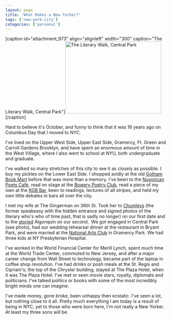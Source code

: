 ```yaml
---
layout: page
title: 'What Makes a New Yorker?'
tags: ['new-york-city']
categories: ['personal']
---
```

[caption id="attachment_973" align="alignleft" width="300" caption="The Literary Walk, Central Park"]<a href="literary_walk_central_park_lg.jpg"><img class="size-medium wp-image-973" src="literary_walk_central_park_lg-300x226.jpg" alt="The Literary Walk, Central Park" width="300" height="226" /></a>[/caption]

Hard to believe it's October, and funny to think that it was 16 years ago on Columbus Day that I moved to NYC.

I've lived on the Upper West Side, Upper East Side, Gramercy, Ft. Green and Carroll Gardens Brooklyn, and have spent an enormous amount of time in the West Village, where I also went to school at NYU, both undergraduate and graduate.

I've walked so many stretches of this city to see it as closely as possible. I buy my pickles on the Lower East Side. I shopped avidly at the old <a href="http://en.wikipedia.org/wiki/Gotham_Book_Mart">Gotham Book Mart</a> before that was more than a memory. I've been to the <a href="http://en.wikipedia.org/wiki/Nuyorican_Poets_Caf%C3%A9">Nuyorican Poets Café</a>, read on stage at the <a href="http://en.wikipedia.org/wiki/Bowery_Poetry_Club">Bowery Poetry Club</a>, read a piece of my own at the <a href="http://en.wikipedia.org/wiki/KGB_(bar)">KGB Bar</a>, been to readings, lectures of all stripes, and held my own little debates in bars all over the city.

I met my wife at The Gingerman on 36th St. Took her to <a href="http://en.wikipedia.org/wiki/Chumley's">Chumleys</a> (the former speakeasy with the hidden entrance and signed photos of the literary who's who of time past, that is sadly no longer) on our first date and to the <a href="http://en.wikipedia.org/wiki/Algonquin_Round_Table">storied</a> Algonquin on our second.  We got engaged in Central Park (see photo), had our wedding rehearsal dinner at the restaurant in Bryant Park, and were married at the <a href="http://en.wikipedia.org/wiki/National_Arts_Club">National Arts Club</a> in Gramercy Park. We had three kids at NY Presbyterian Hospital.

I've worked in the World Financial Center for Merill Lynch, spent much time at the World Trade Center, commuted to New Jersey, and after a major career change from Wall Street to technology, became part of the laptop in coffee shop revolution. I've had drinks or posh meals at the St. Regis and Cipriani's; the top of the Chrysler building; stayed at The Plaza Hotel, when it was The Plaza Hotel. I've met or seen movie stars, royalty, diplomats and politicians. I've talked politics or books with some of the most incredibly bright minds one can imagine.

I've made money, gone broke, been unhappy then ecstatic. I've seen a lot, but nothing close to it all. Pretty much everything I am today is a result of being in NYC, yet to those who were born here, I'm not really a New Yorker. At least my three sons will be.
